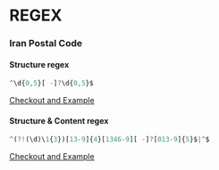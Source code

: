 # REGEX




### Iran Postal Code

#### Structure regex
```js
^\d{0,5}[ -]?\d{0,5}$
```
[Checkout and Example](https://regex101.com/r/qnJ1Ka/1)

#### Structure & Content regex
```js
^(?!(\d)\1{3})[13-9]{4}[1346-9][ -]?[013-9]{5}$|^$
```
[Checkout and Example](https://regex101.com/r/munDmh/1)
